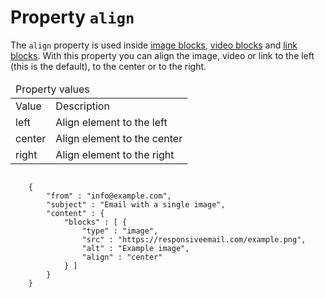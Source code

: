 # Property `align`

The `align` property is used inside <a href="/support/json/block-image">image blocks</a>,
<a href="/support/json/block-video">video blocks</a> and
<a href="/support/json/block-link">link blocks</a>. With this property you can align the
image, video or link to the left (this is the default), to the center or to the right.

<table class="info">
    <thead>
        <tr><td colspan="3">Property values</td></tr>
    </thead>
    <tbody>
        <tr>
            <td>Value</td>
            <td>Description</td>
        </tr>
        <tr>
            <td>left</td>
            <td>Align element to the left</td>
        </tr>
        <tr>
            <td>center</td>
            <td>Align element to the center</td>
        </tr>
        <tr>
            <td>right</td>
            <td>Align element to the right</td>
        </tr>
    </tbody>
</table>
<pre><code>
    {
        "from" : "info@example.com",
        "subject" : "Email with a single image",
        "content" : {
            "blocks" : [ {
                "type" : "image",
                "src" : "https://responsiveemail.com/example.png",
                "alt" : "Example image",
                "align" : "center"
            } ]
        }
    }
</code></pre>
